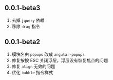 ## 0.0.1-beta3

1. 去掉 `jquery` 依赖
2. 移除 `drag` 指令

## 0.0.1-beta2

1. 模块名由 `popups` 改成 `angular-popups`
2. 修复按按 ESC 关闭浮层，浮层没有恢复焦点的问题
3. 修复 `align` 无效的问题
4. 优化 `bubble` 指令样式